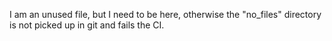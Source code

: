 I am an unused file, 
but I need to be here, otherwise the "no_files" 
directory is not picked up in git and fails the CI.